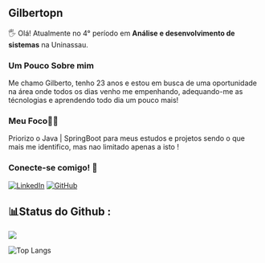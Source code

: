 ## Gilbertopn
🖐 Olá! Atualmente no 4° período em **Análise e desenvolvimento de sistemas** na Uninassau.

### Um Pouco Sobre mim
Me chamo Gilberto, tenho 23 anos e estou em busca de uma oportunidade na área onde todos os dias venho me empenhando, adequando-me as técnologias e aprendendo todo dia um pouco mais!

### Meu Foco👨‍💻

Priorizo o Java | SpringBoot para meus estudos e projetos sendo o que mais me identifico, mas nao limitado apenas a isto !

### Conecte-se comigo! 🤝

[![LinkedIn](https://img.shields.io/badge/LinkedIn-000?style=for-the-badge&logo=linkedin&logoColor=0E76A8)](https://www.linkedin.com/in/gilberto-junior-582aa6232/)
[![GitHub](https://img.shields.io/badge/GitHub-000?style=for-the-badge&logo=github&logoColor=0E76A8)](https://github.com/Gilbertopn)


## 📊Status do Github :
![](https://github-readme-stats.vercel.app/api?username=Gilbertopn&theme=radical&hide_border=true&include_all_commits=true&count_private=true)

![Top Langs](https://github-readme-stats-git-masterrstaa-rickstaa.vercel.app/api/top-langs/?username=Gilbertopn&layout=compact&bg_color=000&border_color=30A3DC&title_color=E94D5F&text_color=FFF)